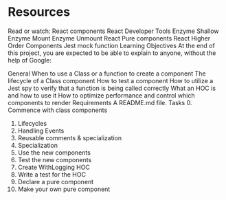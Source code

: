 <h1>Resources</h1>
Read or watch:
React components
React Developer Tools
Enzyme Shallow
Enzyme Mount
Enzyme Unmount
React Pure components
React Higher Order Components
Jest mock function
Learning Objectives
At the end of this project, you are expected to be able to explain to anyone, without the help of Google:

General
When to use a Class or a function to create a component
The lifecycle of a Class component
How to test a component
How to utilize a Jest spy to verify that a function is being called correctly
What an HOC is and how to use it
How to optimize performance and control which components to render
Requirements
A README.md file.
Tasks
 0. Commence with class components
 1. Lifecycles
 2. Handling Events
 3. Reusable comments & specialization
 4. Specialization
 5. Use the new components
 6. Test the new components
 7. Create WithLogging HOC
 8. Write a test for the HOC
 9. Declare a pure component
 10. Make your own pure component